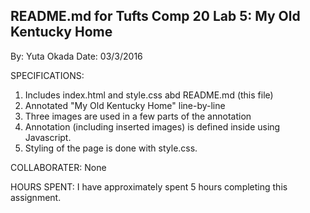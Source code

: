 ## README.md for Tufts Comp 20 Lab 5: My Old Kentucky Home

By: Yuta Okada
Date: 03/3/2016

SPECIFICATIONS:

1. Includes index.html and style.css abd README.md (this file)
2. Annotated "My Old Kentucky Home" line-by-line
3. Three images are used in a few parts of the annotation
4. Annotation (including inserted images) is defined inside <script>
   </script> using Javascript. 
5. Styling of the page is done with style.css.

COLLABORATER:
None

HOURS SPENT:
I have approximately spent 5 hours completing this assignment.
